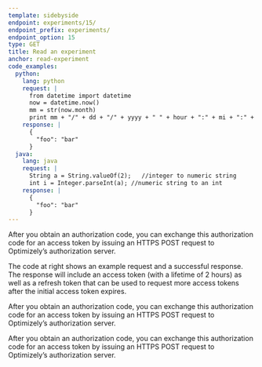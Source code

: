 ```yaml
---
template: sidebyside
endpoint: experiments/15/
endpoint_prefix: experiments/
endpoint_option: 15
type: GET
title: Read an experiment
anchor: read-experiment
code_examples:
  python:
    lang: python
    request: |
      from datetime import datetime
      now = datetime.now()
      mm = str(now.month)
      print mm + "/" + dd + "/" + yyyy + " " + hour + ":" + mi + ":" + ss
    response: |
      {
        "foo": "bar"
      }
  java:
    lang: java
    request: |
      String a = String.valueOf(2);   //integer to numeric string
      int i = Integer.parseInt(a); //numeric string to an int
    response: |
      {
        "foo": "bar"
      }
---
```


After you obtain an authorization code, you can exchange this authorization code for an access token by issuing an HTTPS POST request to Optimizely’s authorization server.

The code at right shows an example request and a successful response. The response will include an access token (with a lifetime of 2 hours) as well as a refresh token that can be used to request more access tokens after the initial access token expires.

After you obtain an authorization code, you can exchange this authorization code for an access token by issuing an HTTPS POST request to Optimizely’s authorization server.

After you obtain an authorization code, you can exchange this authorization code for an access token by issuing an HTTPS POST request to Optimizely’s authorization server.
